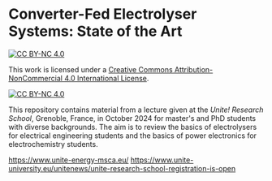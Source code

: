 # Converter-Fed Electrolyser Systems: State of the Art
[![CC BY-NC 4.0][cc-by-nc-shield]][cc-by-nc]

This work is licensed under a
[Creative Commons Attribution-NonCommercial 4.0 International License][cc-by-nc].

[![CC BY-NC 4.0][cc-by-nc-image]][cc-by-nc]

[cc-by-nc]: http://creativecommons.org/licenses/by-nc/4.0/
[cc-by-nc-image]: https://i.creativecommons.org/l/by-nc/4.0/88x31.png
[cc-by-nc-shield]: https://img.shields.io/badge/License-CC%20BY--NC%204.0-lightgrey.svg

This repository contains material from a lecture given at the *Unite! Research School*, Grenoble, France, in October 2024 for master's and PhD students with diverse backgrounds. The aim is to review the basics of electrolysers for electrical engineering students and the basics of power electronics for electrochemistry students.

https://www.unite-energy-msca.eu/
https://www.unite-university.eu/unitenews/unite-research-school-registration-is-open
